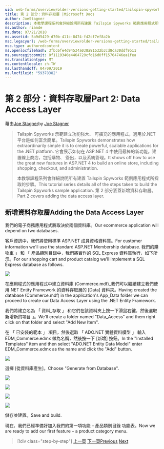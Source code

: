 ```yaml
---
uid: web-forms/overview/older-versions-getting-started/tailspin-spyworks/tailspin-spyworks-part-2
title: 第 2 部分：資料存取層 |Microsoft Docs
author: JoeStagner
description: 本教學課程系列會詳細說明所有建置 Tailspin Spyworks 範例應用程式所採取的步驟。 第 2 部分涵蓋新增資料存取層。
ms.author: riande
ms.date: 07/21/2010
ms.assetid: 5a9d5429-d70b-411c-8474-f42cf7ef8a2b
msc.legacyurl: /web-forms/overview/older-versions-getting-started/tailspin-spyworks/tailspin-spyworks-part-2
msc.type: authoredcontent
ms.openlocfilehash: 3fbc6fe4d94534a038a81532b3cd8ca30ddf9b11
ms.sourcegitcommit: 0f1119340e4464720cfd16d0ff15764746ea1fea
ms.translationtype: MT
ms.contentlocale: zh-TW
ms.lasthandoff: 04/09/2019
ms.locfileid: "59378382"
---
```

# <a name="part-2-data-access-layer"></a><span data-ttu-id="b8b56-104">第 2 部分：資料存取層</span><span class="sxs-lookup"><span data-stu-id="b8b56-104">Part 2: Data Access Layer</span></span>

<span data-ttu-id="b8b56-105">藉由[Joe Stagner](https://github.com/JoeStagner)</span><span class="sxs-lookup"><span data-stu-id="b8b56-105">by [Joe Stagner](https://github.com/JoeStagner)</span></span>

> <span data-ttu-id="b8b56-106">Tailspin Spyworks 示範建立功能強大、 可擴充的應用程式，適用於.NET 平台是如何富含簡單。</span><span class="sxs-lookup"><span data-stu-id="b8b56-106">Tailspin Spyworks demonstrates how extraordinarily simple it is to create powerful, scalable applications for the .NET platform.</span></span> <span data-ttu-id="b8b56-107">它會展示如何在 ASP.NET 4 中使用最棒的新功能，建置線上商店，包括購物、 簽出，以及系統管理。</span><span class="sxs-lookup"><span data-stu-id="b8b56-107">It shows off how to use the great new features in ASP.NET 4 to build an online store, including shopping, checkout, and administration.</span></span>
> 
> <span data-ttu-id="b8b56-108">本教學課程系列會詳細說明所有建置 Tailspin Spyworks 範例應用程式所採取的步驟。</span><span class="sxs-lookup"><span data-stu-id="b8b56-108">This tutorial series details all of the steps taken to build the Tailspin Spyworks sample application.</span></span> <span data-ttu-id="b8b56-109">第 2 部分涵蓋新增資料存取層。</span><span class="sxs-lookup"><span data-stu-id="b8b56-109">Part 2 covers adding the data access layer.</span></span>


## <a id="_Toc260221668"></a>  <span data-ttu-id="b8b56-110">新增資料存取層</span><span class="sxs-lookup"><span data-stu-id="b8b56-110">Adding the Data Access Layer</span></span>

<span data-ttu-id="b8b56-111">我們的電子商務應用程式將取決於兩個資料庫。</span><span class="sxs-lookup"><span data-stu-id="b8b56-111">Our ecommerce application will depend on two databases.</span></span>

<span data-ttu-id="b8b56-112">客戶資訊中，我們將使用標準 ASP.NET 成員資格資料庫。</span><span class="sxs-lookup"><span data-stu-id="b8b56-112">For customer information we'll use the standard ASP.NET Membership database.</span></span> <span data-ttu-id="b8b56-113">我們的購物車 」 和 「 產品類別目錄中，我們將實作的 SQL Express 資料庫執行，如下所示。</span><span class="sxs-lookup"><span data-stu-id="b8b56-113">For our shopping cart and product catalog we'll implement a SQL Express database as follows.</span></span>

![](tailspin-spyworks-part-2/_static/image1.jpg)

<span data-ttu-id="b8b56-114">在應用程式的應用程式中建立資料庫 (Commerce.mdf)\_我們可以繼續建立我們使用.NET Entity Framework 的資料存取層的 [Data] 資料夾。</span><span class="sxs-lookup"><span data-stu-id="b8b56-114">Having created the database (Commerce.mdf) in the application's App\_Data folder we can proceed to create our Data Access Layer using the .NET Entity Framework.</span></span>

<span data-ttu-id="b8b56-115">我們將建立名為 「 資料\_存取 」 和它們在該資料夾上按一下滑鼠右鍵，然後選取 新增新的項目 」。</span><span class="sxs-lookup"><span data-stu-id="b8b56-115">We'll create a folder named "Data\_Access" and them right click on that folder and select "Add New Item".</span></span>

<span data-ttu-id="b8b56-116">在 「 已安裝的範本 」 項目，然後選取 「 ADO.NET 實體資料模型 」 輸入 EDM\_Commerce.edmx 做為名稱，然後按一下 [新增] 按鈕。</span><span class="sxs-lookup"><span data-stu-id="b8b56-116">In the "Installed Templates" item and then select "ADO.NET Entity Data Model" enter EDM\_Commerce.edmx as the name and click the "Add" button.</span></span>

![](tailspin-spyworks-part-2/_static/image2.jpg)

<span data-ttu-id="b8b56-117">選擇 [從資料庫產生]。</span><span class="sxs-lookup"><span data-stu-id="b8b56-117">Choose "Generate from Database".</span></span>

![](tailspin-spyworks-part-2/_static/image1.png)

![](tailspin-spyworks-part-2/_static/image2.png)

![](tailspin-spyworks-part-2/_static/image3.png)

![](tailspin-spyworks-part-2/_static/image3.jpg)

<span data-ttu-id="b8b56-118">儲存並建置。</span><span class="sxs-lookup"><span data-stu-id="b8b56-118">Save and build.</span></span>

<span data-ttu-id="b8b56-119">現在，我們已經準備好加入我們的第一項功能 – 產品類別目錄 功能表。</span><span class="sxs-lookup"><span data-stu-id="b8b56-119">Now we are ready to add our first feature – a product category menu.</span></span>

> [!div class="step-by-step"]
> <span data-ttu-id="b8b56-120">[上一頁](tailspin-spyworks-part-1.md)
> [下一頁](tailspin-spyworks-part-3.md)</span><span class="sxs-lookup"><span data-stu-id="b8b56-120">[Previous](tailspin-spyworks-part-1.md)
[Next](tailspin-spyworks-part-3.md)</span></span>

